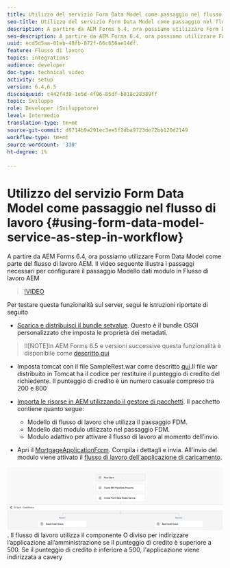 ```yaml
---
title: Utilizzo del servizio Form Data Model come passaggio nel flusso di lavoro
seo-title: Utilizzo del servizio Form Data Model come passaggio nel flusso di lavoro
description: A partire da AEM Forms 6.4, ora possiamo utilizzare Form Data Model come parte del flusso di lavoro AEM. Il video seguente illustra i passaggi necessari per configurare il passaggio Modello dati modulo in Flusso di lavoro AEM.
seo-description: A partire da AEM Forms 6.4, ora possiamo utilizzare Form Data Model come parte del flusso di lavoro AEM. Il video seguente illustra i passaggi necessari per configurare il passaggio Modello dati modulo in Flusso di lavoro AEM.
uuid: ecd5d5aa-01eb-48fb-872f-66c656ae14df.
feature: Flusso di lavoro
topics: integrations
audience: developer
doc-type: technical video
activity: setup
version: 6.4,6.5
discoiquuid: c442f439-1e5d-4f96-85df-b818c28389ff
topic: Sviluppo
role: Developer (Sviluppatore)
level: Intermedio
translation-type: tm+mt
source-git-commit: d9714b9a291ec3ee5f3dba9723de72bb120d2149
workflow-type: tm+mt
source-wordcount: '330'
ht-degree: 1%

---
```



# Utilizzo del servizio Form Data Model come passaggio nel flusso di lavoro {#using-form-data-model-service-as-step-in-workflow}

A partire da AEM Forms 6.4, ora possiamo utilizzare Form Data Model come parte del flusso di lavoro AEM. Il video seguente illustra i passaggi necessari per configurare il passaggio Modello dati modulo in Flusso di lavoro AEM


>[!VIDEO](https://video.tv.adobe.com/v/21719/?quality=9&learn=on)

Per testare questa funzionalità sul server, segui le istruzioni riportate di seguito
* [Scarica e distribuisci il bundle setvalue](/help/forms/assets/common-osgi-bundles/SetValueApp.core-1.0-SNAPSHOT.jar). Questo è il bundle OSGI personalizzato che imposta le proprietà dei metadati.
>!![NOTE]In AEM Forms 6.5 e versioni successive questa funzionalità è disponibile come  [descritto qui](form-data-model-service-as-step-in-aem65-workflow-video-use.md)

* Imposta tomcat con il file SampleRest.war come descritto [qui](https://docs.adobe.com/content/help/en/experience-manager-learn/forms/ic-print-channel-tutorial/introduction.html).Il file war distribuito in Tomcat ha il codice per restituire il punteggio di credito del richiedente. Il punteggio di credito è un numero casuale compreso tra 200 e 800

* [Importa le risorse in AEM utilizzando il gestore di pacchetti](assets/invoke-fdm-as-service-step.zip). Il pacchetto contiene quanto segue:

   * Modello di flusso di lavoro che utilizza il passaggio FDM.
   * Modello dati modulo utilizzato nel passaggio FDM.
   * Modulo adattivo per attivare il flusso di lavoro al momento dell’invio.
* Apri il [MortgageApplicationForm](http://localhost:4502/content/dam/formsanddocuments/loanapplication/jcr:content?wcmmode=disabled). Compila i dettagli e invia. All&#39;invio del modulo viene attivato il [flusso di lavoro dell&#39;applicazione di caricamento](http://http://localhost:4502/editor.html/conf/global/settings/workflow/models/LoanApplication2.html).

![ workflow ](assets/fdm-as-service-step-workflow.PNG).
Il flusso di lavoro utilizza il componente O diviso per indirizzare l’applicazione all’amministrazione se il punteggio di credito è superiore a 500. Se il punteggio di credito è inferiore a 500, l&#39;applicazione viene indirizzata a cavery
